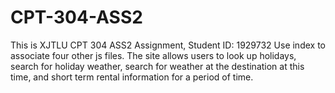 # CPT-304-ASS2 
This is XJTLU CPT 304 ASS2 Assignment, Student ID: 1929732
Use index to associate four other js files.
The site allows users to look up holidays, search for holiday weather, 
search for weather at the destination at this time, and short term rental information for a period of time.

